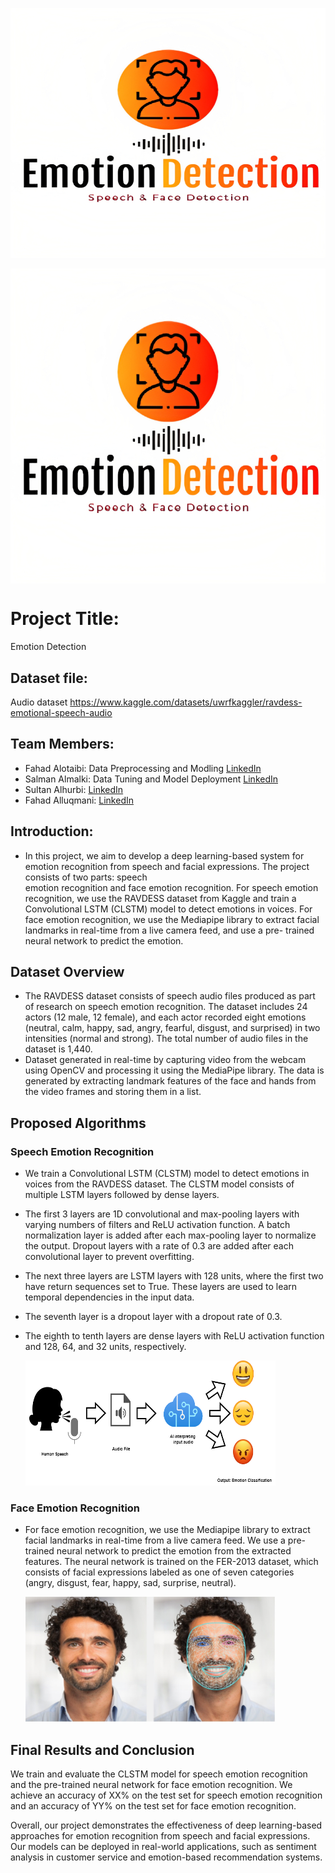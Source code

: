 #

  &nbsp;&nbsp;&nbsp;&nbsp;&nbsp;&nbsp;&nbsp;&nbsp;&nbsp;&nbsp;&nbsp;&nbsp;&nbsp;&nbsp;&nbsp;&nbsp;&nbsp;&nbsp;&nbsp;&nbsp;&nbsp;&nbsp;&nbsp;&nbsp;
   
   
  <img width="700" height="400" alt="Screen Shot 1444-06-17 at 9 20 35 AM" src="logo.jpg">


<p align="center">
  <img src="logo.jpg" alt="My Image" style="display: block; margin: 0 auto;">
</p>




  
# Project Title:
Emotion Detection
  

## Dataset file:
Audio dataset https://www.kaggle.com/datasets/uwrfkaggler/ravdess-emotional-speech-audio

## Team Members:

- Fahad Alotaibi: Data Preprocessing and Modling [LinkedIn](https://www.linkedin.com/in/fahad-alotaibi-917aba127/)
- Salman Almalki: Data Tuning and Model Deployment  [LinkedIn](https://www.linkedin.com/in/salman-almalki)
- Sultan Alhurbi:  [LinkedIn](https://www.linkedin.com/in/sultan-alharbi-a6a166201)
- Fahad Alluqmani:  [LinkedIn](https://www.linkedin.com/in/fahad-alloqmani)
    
## Introduction:
- In this project, we aim to develop a deep learning-based system for emotion recognition from speech and facial expressions. The project consists of two parts: speech     
  emotion recognition and face emotion recognition. For speech emotion recognition, we use the RAVDESS dataset from Kaggle and train a Convolutional LSTM (CLSTM) model to 
  detect emotions in voices. For face emotion recognition, we use the Mediapipe library to extract facial landmarks in real-time from a live camera feed, and use a pre- 
  trained neural network to predict the emotion.  


  
## Dataset Overview
- The RAVDESS dataset consists of speech audio files produced as part of research on speech emotion recognition. The dataset includes 24 actors (12 male, 12 female), and 
  each actor recorded eight emotions (neutral, calm, happy, sad, angry, fearful, disgust, and surprised) in two intensities (normal and strong). The total number of audio 
  files in the dataset is 1,440.
- Dataset generated in real-time by capturing video from the webcam using OpenCV and processing it using the MediaPipe library. The data is generated by extracting landmark    features of the face and hands from the video frames and storing them in a list.

## Proposed Algorithms

### Speech Emotion Recognition

- We train a Convolutional LSTM (CLSTM) model to detect emotions in voices from the RAVDESS dataset. The CLSTM model consists of multiple LSTM layers followed by dense 
  layers.
- The first 3 layers are 1D convolutional and max-pooling layers with varying numbers of filters and ReLU activation function. A batch normalization layer is added after 
  each max-pooling layer to normalize the output. Dropout layers with a rate of 0.3 are added after each convolutional layer to prevent overfitting.

- The next three layers are LSTM layers with 128 units, where the first two have return sequences set to True. These layers are used to learn temporal dependencies in the      input data.

- The seventh layer is a dropout layer with a dropout rate of 0.3.

- The eighth to tenth layers are dense layers with ReLU activation function and 128, 64, and 32 units, respectively.

  <img width="400" height="200" alt="Screen Shot 1444-06-17 at 9 20 35 AM" src="Speach Recognition Example.jpg">


### Face Emotion Recognition

- For face emotion recognition, we use the Mediapipe library to extract facial landmarks in real-time from a live camera feed. We use a pre-trained neural network to predict   the emotion from the extracted features. The neural network is trained on the FER-2013 dataset, which consists of facial expressions labeled as one of seven categories     
  (angry, disgust, fear, happy, sad, surprise, neutral).

  <img width="400" height="200" alt="Screen Shot 1444-06-17 at 9 20 35 AM" src="Face Recognition example.jpeg">
  

## Final Results and Conclusion

We train and evaluate the CLSTM model for speech emotion recognition and the pre-trained neural network for face emotion recognition. We achieve an accuracy of XX% on the test set for speech emotion recognition and an accuracy of YY% on the test set for face emotion recognition. 

Overall, our project demonstrates the effectiveness of deep learning-based approaches for emotion recognition from speech and facial expressions. Our models can be deployed in real-world applications, such as sentiment analysis in customer service and emotion-based recommendation systems.

